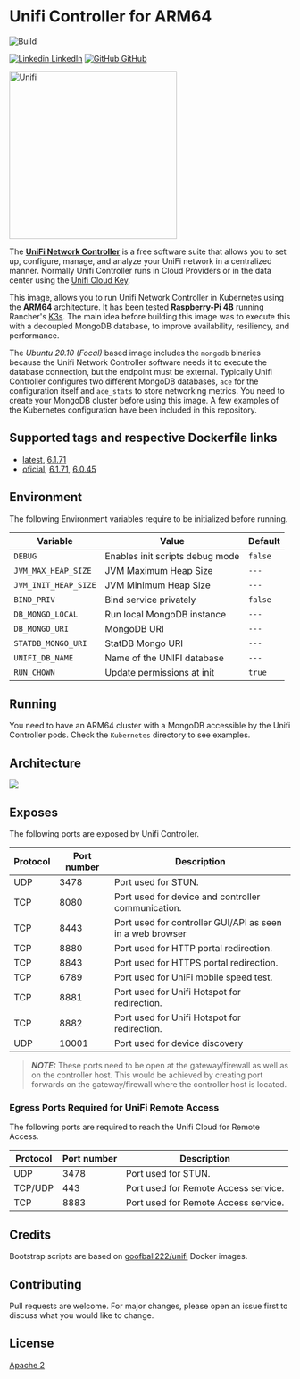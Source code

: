 # Unifi Controller for ARM64
![Build](https://github.com/fmdlc/unifi-controller/workflows/Build/badge.svg)

[![Linkedin](https://i.stack.imgur.com/gVE0j.png) LinkedIn](https://www.linkedin.com/in/fmdlc) [![GitHub](https://i.stack.imgur.com/tskMh.png) GitHub](https://github.com/fmdlc)

<img src="./img/unifi-controller.png" width="300" alt="Unifi">

The **[UniFi Network Controller](https://www.ui.com/software/)** is a free software suite that allows you to set up, configure, manage, and analyze your UniFi network in a centralized manner.
Normally Unifi Controller runs in Cloud Providers or in the data center using the [Unifi Cloud Key](https://www.ui.com/unifi/unifi-cloud-key/).

This image, allows you to run Unifi Network Controller in Kubernetes using the **ARM64** architecture. It has been tested **Raspberry-Pi 4B** running Rancher's [K3s](https://k3s.io).
The main idea before building this image was to execute this with a decoupled MongoDB database, to improve availability, resiliency, and performance.

The *Ubuntu 20.10 (Focal)* based image includes the `mongodb` binaries because the Unifi Network Controller software needs it to execute the database connection, but the endpoint must be external.
Typically Unifi Controller configures two different MongoDB databases, `ace` for the configuration itself and `ace_stats` to store networking metrics.
You need to create your MongoDB cluster before using this image. A few examples of the Kubernetes configuration have been included in this repository.

## Supported tags and respective Dockerfile links

* [latest](https://github.com/fmdlc/unifi-controller/blob/master/Dockerfile), [6.1.71](https://github.com/fmdlc/unifi-controller/blob/master/Dockerfile)
* [oficial](https://github.com/fmdlc/unifi-controller/blob/master/Dockerfile), [6.1.71](https://github.com/fmdlc/unifi-controller/blob/master/Dockerfile), [6.0.45](https://github.com/fmdlc/unifi-controller/blob/master/Dockerfile)

## Environment

The following Environment variables require to be initialized before running.

Variable | Value | Default
--- | --- | ---
|`DEBUG`| Enables init scripts debug mode |`false`|
|`JVM_MAX_HEAP_SIZE`| JVM Maximum Heap Size |`---`|
|`JVM_INIT_HEAP_SIZE`| JVM Minimum Heap Size |`---`|
|`BIND_PRIV`| Bind service privately |`false`|
|`DB_MONGO_LOCAL`| Run local MongoDB instance |`---`|
|`DB_MONGO_URI`| MongoDB URI |`---`|
|`STATDB_MONGO_URI`| StatDB Mongo URI |`---`|
|`UNIFI_DB_NAME`| Name of the UNIFI database |`---`|
|`RUN_CHOWN`| Update permissions at init |`true`|

## Running
You need to have an ARM64 cluster with a MongoDB accessible by the Unifi Controller pods. Check the `Kubernetes` directory to see examples.

## Architecture
![](./img/diagram.png)

## Exposes

The following ports are exposed by Unifi Controller.

Protocol | Port number | Description |
--- | --- | --- |
UDP	| 3478	| Port used for STUN.
TCP	| 8080	| Port used for device and controller communication.
TCP	| 8443	| Port used for controller GUI/API as seen in a web browser
TCP	| 8880	| Port used for HTTP portal redirection.
TCP	| 8843	| Port used for HTTPS portal redirection.
TCP	| 6789	| Port used for UniFi mobile speed test.
TCP | 8881  | Port used for Unifi Hotspot for redirection.
TCP | 8882  | Port used for Unifi Hotspot for redirection.
UDP	| 10001	| Port used for device discovery

> ***NOTE:*** These ports need to be open at the gateway/firewall as well as on the controller host. This would be achieved by creating port forwards on the gateway/firewall where the controller host is located.

### Egress Ports Required for UniFi Remote Access

The following ports are required to reach the Unifi Cloud for Remote Access.

Protocol | Port number | Description |
--- | --- | --- |
UDP	| 3478 | Port used for STUN.
TCP/UDP	| 443	| Port used for Remote Access service.
TCP	| 8883	| Port used for Remote Access service.


## Credits
Bootstrap scripts are based on [goofball222/unifi](https://github.com/goofball222/unifi) Docker images.

## Contributing
Pull requests are welcome. For major changes, please open an issue first to discuss what you would like to change.

## License
[Apache 2](https://www.apache.org/licenses/LICENSE-2.0)
